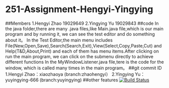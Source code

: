 # 251-Assignment-Hengyi-Yingying
##Members
1.Hengyi Zhao  19029649
2.Yingying Yu  19029843
##code
In the java folder,there are many .java files,like Main.java file,which is our main program and by running it, we can see the test editor and do something about it。
In the Test Editor,the main menu includes File(New,Open,Save),Search(Search,Exit),View(Select,Copy,Paste,Cut) and Help(T&D,About,Print) and each of them has menu items.After clicking on run the main program, we can click on the submenu directly to achieve different functions
In the MyWindowListener.java file,tere is the code for the window, which is called many times in the main program。
##git commit ID
1.Hengyi Zhao：xiaozhaoya   (branch:zhaohengyi）
2.Yingying Yu：yuyingying-666   (branch:yuyingying)
##other features
[![Build Status](https://travis-ci.com/xiaozhaoye/251-Assignment-Hengyi-Yingying-master.svg?branch=main)](https://travis-ci.com/xiaozhaoye/251-Assignment-Hengyi-Yingying-master)
